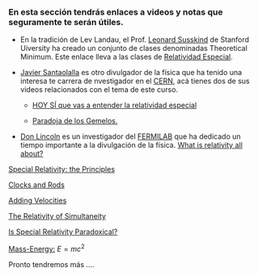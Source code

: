 ### En esta sección tendrás enlaces a videos y notas que seguramente te serán útiles.

* En la tradición de Lev Landau, el Prof. [Leonard Susskind](https://en.wikipedia.org/wiki/Leonard_Susskind) de Stanford Uiversity ha creado un conjunto de clases denominadas Theoretical Minimum. Este enlace lleva a las clases de [Relatividad Especial](https://www.youtube.com/playlist?list=PLD9DDFBDC338226CA).

* [Javier Santaolalla](https://es.wikipedia.org/wiki/Javier_Santaolalla) es otro divulgador de la física que ha tenido una interesa te carrera de nvestigador en el [CERN](https://home.web.cern.ch/), acá tienes dos de sus videos relacionados con el tema de este curso.

  * [HOY SÍ que vas a entender la relatividad especial](https://www.youtube.com/watch?v=lT4OLf4yyuU&list=RDLVlT4OLf4yyuU&start_radio=1&rv=lT4OLf4yyuU&t=0)
   
  * [Paradoja de los Gemelos.](https://www.youtube.com/watch?v=lPEo0wDiU0c&t=214s)

* [Don Lincoln](https://en.wikipedia.org/wiki/Don_Lincoln) es un investigador del [FERMILAB](https://www.fnal.gov/) que ha dedicado un tiempo importante a la divulgación de la física. [What is relativity all about?](https://www.youtube.com/watch?v=CB1QFUCga0I&list=PLCfRa7MXBEspw_7ZSTVGCXpSswdpegQHX&index=7)


  
  
[Special Relativity: the Principles](https://sites.pitt.edu/~jdnorton/teaching/HPS_0410/chapters/Special_relativity_principles/index.html)

[Clocks and Rods](https://sites.pitt.edu/~jdnorton/teaching/HPS_0410/chapters/Special_relativity_clocks_rods/index.html)

[Adding Velocities](https://sites.pitt.edu/~jdnorton/teaching/HPS_0410/chapters/Special_relativity_adding/index.html)

[The Relativity of Simultaneity](https://sites.pitt.edu/~jdnorton/teaching/HPS_0410/chapters/Special_relativity_rel_sim/index.html)

[Is Special Relativity Paradoxical?](https://sites.pitt.edu/~jdnorton/teaching/HPS_0410/chapters/Reciprocity/index.html)

[Mass-Energy:](https://sites.pitt.edu/~jdnorton/teaching/HPS_0410/chapters/E=mcsquared/index.html) $E=mc^2$ 

Pronto tendremos más ....


